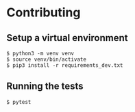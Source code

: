 # Contributing

## Setup a virtual environment

```
$ python3 -m venv venv
$ source venv/bin/activate
$ pip3 install -r requirements_dev.txt
```

## Running the tests

```
$ pytest
```
